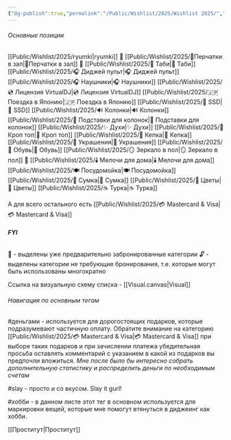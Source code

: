 ```yaml
---
{"dg-publish":true,"permalink":"/Public/Wishlist/2025/Wishlist 2025/","tags":["gardenEntry"]}
---
```


###### Основные позиции
[[Public/Wishlist/2025/ryumki\|ryumki]] 🔐 
[[Public/Wishlist/2025/🧤Перчатки в зал\|🧤Перчатки в зал]] 🔐
[[Public/Wishlist/2025/🐄 Таби\|🐄 Таби]] 
[[Public/Wishlist/2025/🎧 Диджей пульт\|🎧 Диджей пульт]]
[[Public/Wishlist/2025/🎧 Наушники\|🎧 Наушники]] 
[[Public/Wishlist/2025/💿 Лицензия VirtualDJ\|💿 Лицензия VirtualDJ]] 
[[Public/Wishlist/2025/🇯🇵 Поездка в Японию\|🇯🇵 Поездка в Японию]] 
[[Public/Wishlist/2025/💾 SSD\|💾 SSD]] 
[[Public/Wishlist/2025/🔊 Колонки\|🔊 Колонки]] 
[[Public/Wishlist/2025/🔺 Подставки для колонок\|🔺 Подставки для колонок]]
[[Public/Wishlist/2025/✨ Духи\|✨ Духи]] 
[[Public/Wishlist/2025/👕 Кроп топ\|👕 Кроп топ]] 
[[Public/Wishlist/2025/🧢 Кепка\|🧢 Кепка]] 
[[Public/Wishlist/2025/💍 Украшения\|💍 Украшения]] 
[[Public/Wishlist/2025/👟 Обувь\|👟 Обувь]] 
[[Public/Wishlist/2025/🪞 Зеркало в пол\|🪞 Зеркало в пол]] 🔐 
[[Public/Wishlist/2025/🕯️ Мелочи для дома\|🕯️ Мелочи для дома]] 
[[Public/Wishlist/2025/🍽️ Посудомойка\|🍽️ Посудомойка]] 
[[Public/Wishlist/2025/👜 Сумка\|👜 Сумка]] 
[[Public/Wishlist/2025/💐 Цветы\|💐 Цветы]] 
[[Public/Wishlist/2025/☕ Турка\|☕ Турка]]

А для всего остального есть [[Public/Wishlist/2025/💳 Mastercard & Visa\|💳 Mastercard & Visa]]

###### **FYI**
🔐 - выделены уже предварительно забронированные категории
🔓 - выделены категории не требующие бронирования, т.е. которые могут быть использованы многократно

Ссылка на визуальную схему списка - [[Visual.canvas|Visual]] 

###### *Навигация по основным тегам*
#деньгами - используется для дорогостоящих подарков, которые подразумевают частичную оплату. Обратите внимание на категорию  [[Public/Wishlist/2025/💳 Mastercard & Visa\|💳 Mastercard & Visa]] при выборе таких подарков и при зачислении платежа убедительная просьба оставлять комментарий с указанием в какой из подарков вы предпочли вложиться. *Мне после было бы интересно собрать дополнительную статистику и распределить деньги по необходимым счетам*

#slay - просто и со вкусом. Slay it gurl!

#хобби - в данном листе этот тег в основном используется для маркировки вещей, которые мне помогут втянуться в диджеинг как хобби. 


[[Проститут\|Проститут]]
